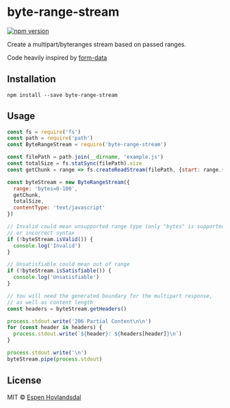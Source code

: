 # byte-range-stream

[![npm version](http://img.shields.io/npm/v/byte-range-stream.svg?style=flat-square)](http://browsenpm.org/package/byte-range-stream)

Create a multipart/byteranges stream based on passed ranges.

Code heavily inspired by [form-data](https://github.com/form-data/form-data)

## Installation

```
npm install --save byte-range-stream
```

## Usage

```js
const fs = require('fs')
const path = require('path')
const ByteRangeStream = require('byte-range-stream')

const filePath = path.join(__dirname, 'example.js')
const totalSize = fs.statSync(filePath).size
const getChunk = range => fs.createReadStream(filePath, {start: range.start, end: range.end})

const byteStream = new ByteRangeStream({
  range: 'bytes=0-100',
  getChunk,
  totalSize,
  contentType: 'text/javascript'
})

// Invalid could mean unsupported range type (only "bytes" is supported)
// or incorrect syntax
if (!byteStream.isValid()) {
  console.log('Invalid')
}

// Unsatisfiable could mean out of range
if (!byteStream.isSatisfiable()) {
  console.log('Unsatisfiable')
}

// You will need the generated boundary for the multipart response,
// as well as content length
const headers = byteStream.getHeaders()

process.stdout.write('206 Partial Content\n\n')
for (const header in headers) {
  process.stdout.write(`${header}: ${headers[header]}\n`)
}

process.stdout.write('\n')
byteStream.pipe(process.stdout)
```

## License

MIT © [Espen Hovlandsdal](https://espen.codes/)
